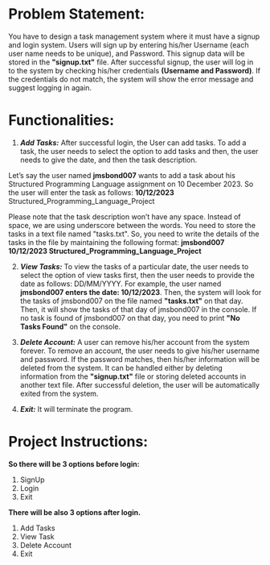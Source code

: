 # Problem Statement:
You have to design a task management system where it must have a signup
and login system. Users will sign up by entering his/her Username (each user name needs to be
unique), and Password. This signup data will be stored in the **"signup.txt"** file. After successful
signup, the user will log in to the system by checking his/her credentials **(Username and
Password)**. If the credentials do not match, the system will show the error message and suggest
logging in again.



# Functionalities:
1. _**Add Tasks:**_ After successful login, the User can add tasks. To add a task, the user needs to
select the option to add tasks and then, the user needs to give the date, and then the task
description.

Let’s say the user named **jmsbond007** wants to add a task about his Structured
Programming Language assignment on 10 December 2023. So the user will enter the task
as follows:
**10/12/2023** Structured_Programming_Language_Project

Please note that the task description won’t have any space. Instead of space, we are using
underscore between the words. You need to store the tasks in a text file named
"tasks.txt". So, you need to write the details of the tasks in the file by maintaining the
following format:
**jmsbond007 10/12/2023 Structured_Programming_Language_Project**

2. _**View Tasks:**_ To view the tasks of a particular date, the user needs to select the option of
view tasks first, then the user needs to provide the date as follows: DD/MM/YYYY. For
example, the user named **jmsbond007 enters the date: 10/12/2023**. Then, the system will
look for the tasks of jmsbond007 on the file named **"tasks.txt"** on that day. Then, it will
show the tasks of that day of jmsbond007 in the console. If no task is found of
jmsbond007 on that day, you need to print **"No Tasks Found"** on the console.

3. _**Delete Account:**_ A user can remove his/her account from the system forever. To remove
an account, the user needs to give his/her username and password. If the password
matches, then his/her information will be deleted from the system. It can be handled
either by deleting information from the **"signup.txt"** file or storing deleted accounts in
another text file. After successful deletion, the user will be automatically exited from the
system.

4. _**Exit:**_ It will terminate the program.







# Project Instructions:

**So there will be 3 options before login:**
1. SignUp
2. Login
3. Exit
   
**There will be also 3 options after login.**
1. Add Tasks
2. View Task
3. Delete Account
4. Exit


